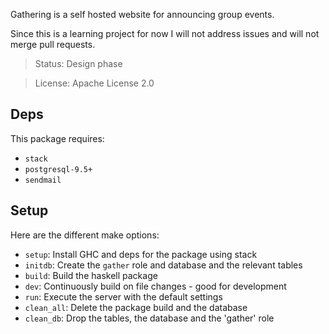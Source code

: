 Gathering is a self hosted website for announcing group events.

Since this is a learning project for now I will not address issues and will not merge pull requests.

> Status: Design phase

> License: Apache License 2.0

## Deps

This package requires:

- `stack`
- `postgresql-9.5+`
- `sendmail`

## Setup

Here are the different make options:

- `setup`: Install GHC and deps for the package using stack
- `initdb`: Create the `gather` role and database and the relevant tables
- `build`: Build the haskell package
- `dev`: Continuously build on file changes - good for development
- `run`: Execute the server with the default settings
- `clean_all`: Delete the package build and the database
- `clean_db`: Drop the tables, the database and the 'gather' role

